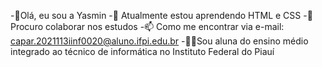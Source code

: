 -👋Olá, eu sou a Yasmin
-🌱 Atualmente estou aprendendo HTML e CSS
-💞️ Procuro colaborar nos estudos
-📫 Como me encontrar via e-mail: capar.2021113iinf0020@aluno.ifpi.edu.br
-👨‍🎓Sou aluna do ensino médio integrado ao técnico de informática no Instituto Federal do Piauí
